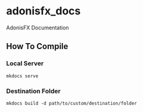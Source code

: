 # adonisfx_docs
AdonisFX Documentation

## How To Compile

### Local Server

`mkdocs serve`

### Destination Folder

`mkdocs build -d path/to/custom/destination/folder`
